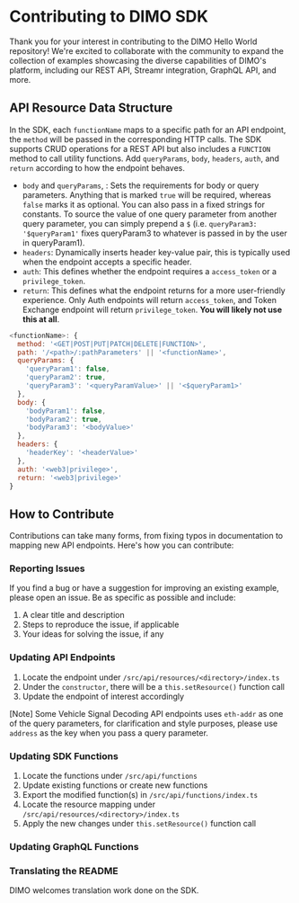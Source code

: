 # Contributing to DIMO SDK
Thank you for your interest in contributing to the DIMO Hello World repository! We're excited to collaborate with the community to expand the collection of examples showcasing the diverse capabilities of DIMO's platform, including our REST API, Streamr integration, GraphQL API, and more.

## API Resource Data Structure
In the SDK, each `functionName` maps to a specific path for an API endpoint, the `method` will be passed in the corresponding HTTP calls. The SDK supports CRUD operations for a REST API but also includes a `FUNCTION` method to call utility functions. Add `queryParams`, `body`, `headers`, `auth`, and `return` according to how the endpoint behaves.

- `body` and `queryParams`, : Sets the requirements for body or query parameters. Anything that is marked `true` will be required, whereas `false` marks it as optional. You can also pass in a fixed strings for constants. To source the value of one query parameter from another query parameter, you can simply prepend a `$` (i.e. `queryParam3: '$queryParam1'` fixes queryParam3 to whatever is passed in by the user in queryParam1).
- `headers`: Dynamically inserts header key-value pair, this is typically used when the endpoint accepts a specific header.
- `auth`: This defines whether the endpoint requires a `access_token` or a `privilege_token`.
- `return`: This defines what the endpoint returns for a more user-friendly experience. Only Auth endpoints will return `access_token`, and Token Exchange endpoint will return `privilege_token`. **You will likely not use this at all**.

```js
<functionName>: {
  method: '<GET|POST|PUT|PATCH|DELETE|FUNCTION>',
  path: '/<path>/:pathParameters' || '<functionName>',
  queryParams: {
    'queryParam1': false,
    'queryParam2': true,
    'queryParam3': '<queryParamValue>' || '<$queryParam1>'
  },
  body: {
    'bodyParam1': false,
    'bodyParam2': true,
    'bodyParam3': '<bodyValue>'
  },
  headers: {
    'headerKey': '<headerValue>'
  },
  auth: '<web3|privilege>',
  return: '<web3|privilege>'
}
```

## How to Contribute
Contributions can take many forms, from fixing typos in documentation to mapping new API endpoints. Here's how you can contribute:

### Reporting Issues
If you find a bug or have a suggestion for improving an existing example, please open an issue. Be as specific as possible and include:

1. A clear title and description
2. Steps to reproduce the issue, if applicable
3. Your ideas for solving the issue, if any

### Updating API Endpoints
1. Locate the endpoint under `/src/api/resources/<directory>/index.ts`
2. Under the `constructor`, there will be a `this.setResource()` function call
3. Update the endpoint of interest accordingly

[Note] Some Vehicle Signal Decoding API endpoints uses `eth-addr` as one of the query parameters, for clarification and style purposes, please use `address` as the key when you pass a query parameter.

### Updating SDK Functions
1. Locate the functions under `/src/api/functions`
2. Update existing functions or create new functions
3. Export the modified function(s) in `/src/api/functions/index.ts`
4. Locate the resource mapping under `/src/api/resources/<directory>/index.ts`
5. Apply the new changes under `this.setResource()` function call

### Updating GraphQL Functions

### Translating the README
DIMO welcomes translation work done on the SDK.
